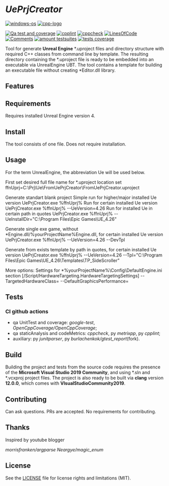 # _UePrjCreator_
[![windows-os](https://img.shields.io/badge/platform-windows-blue?logo=Windows)](
https://en.wikipedia.org/wiki/Microsoft_Windows
) [![cpp-logo](https://img.shields.io/badge/C%2B%2B-v17-blue?logo=cplusplus)](
https://en.wikipedia.org/wiki/C++
)

[![Qa test and coverage](https://github.com/Alex0vSky/UePrjCreator/actions/workflows/qa-UnitTest-Coverage.yml/badge.svg)](https://github.com/Alex0vSky/UePrjCreator/actions/workflows/qa-UnitTest-Coverage.yml)
[![cpplint](https://gist.githubusercontent.com/Alex0vSky/c200bc8d7e3cc3a79b61351963b2d390/raw/GoogleStyle_cpplint.svg)](
https://Alex0vSky.github.io/project-qa-report/UePrjCreator/cpplint.xml
) [![cppcheck](https://gist.githubusercontent.com/Alex0vSky/c200bc8d7e3cc3a79b61351963b2d390/raw/StaticAnalysis_cppcheck.svg)](
https://Alex0vSky.github.io/project-qa-report/UePrjCreator/cppcheck.xml
) [![LinesOfСode](https://gist.githubusercontent.com/Alex0vSky/c200bc8d7e3cc3a79b61351963b2d390/raw/Metrixpp-LinesOfСode.svg)](
https://Alex0vSky.github.io/project-qa-report/UePrjCreator/metrixpp.txt
) [![Comments](https://gist.githubusercontent.com/Alex0vSky/c200bc8d7e3cc3a79b61351963b2d390/raw/Metrixpp-Comments.svg)](
https://Alex0vSky.github.io/project-qa-report/UePrjCreator/metrixpp.txt
) [![amount testsuites](https://gist.githubusercontent.com/Alex0vSky/c200bc8d7e3cc3a79b61351963b2d390/raw/GoogleTest-testsuites-Windows-x64-Debug.svg)](
https://Alex0vSky.github.io/project-qa-report/UePrjCreator/GoogleTestCombinedOutput/index.html
) [![tests coverage](https://gist.githubusercontent.com/Alex0vSky/c200bc8d7e3cc3a79b61351963b2d390/raw/TestsCoverage-Occ-Windows-x64-Debug.svg)](
https://Alex0vSky.github.io/project-qa-report/UePrjCreator/HtmlReportOcc/index.html
)

Tool for generate __Unreal Engine__ *.uproject files and directory structure with required C++ classes from command line by template.
The resulting directory containing the *.uproject file is ready to be embedded into an executable via UnrealEngine UBT.
The tool contains a template for building an executable file without creating *Editor.dll library.

## Features

## Requirements
Requires installed Unreal Engine version 4.

## Install
The tool consists of one file. Does not require installation. 

## Usage
For the term UnrealEngine, the abbreviation Ue will be used below.

First set desired full file name for *.uproject location
set ffnUprj=C:\Prj\Ue\FromUePrjCreator\FromUePrjCreator.uproject

Generate standart blank project
Simple run for higher/major installed Ue version
UePrjCreator.exe %ffnUprj%
Run for certain installed Ue version
UePrjCreator.exe %ffnUprj% --UeVersion=4.26
Run for installed Ue in certain path in quotes
UePrjCreator.exe %ffnUprj% --UeInstallDir="C:\Program Files\Epic Games\UE_4.26"

Generate single exe game, without *Engine.dll/%yourProjectName%Engine.dll, for certain installed Ue version
UePrjCreator.exe %ffnUprj% --UeVersion=4.26 --DevTpl

Generate from exists template by path in quotes, for certain installed Ue version
UePrjCreator.exe %ffnUprj% --UeVersion=4.26 --Tpl="C:\Program Files\Epic Games\UE_4.26\Templates\TP_SideScroller"

More options:
Settings for *\%yourProjectName%\Config\DefaultEngine.ini section [/Script/HardwareTargeting.HardwareTargetingSettings]
--TargetedHardwareClass=<value>
--DefaultGraphicsPerformance=<value>

## Tests
### CI github actions
+ qa UnitTest and coverage: _google-test_, _OpenCppCoverage/OpenCppCoverage_;
+ qa staticAnalysis and codeMetrics: _cppcheck_, py _metrixpp_, py _cpplint_;
+ auxiliary: py _junitparser_, py _burlachenkok/gtest_report_(fork).

## Build
Building the project and tests from the source code requires the presence of the __Microsoft Visual Studio 2019 Community__, and using *.sln and *.vcxproj project files. The project is also ready to be built via __clang__ version __12.0.0__, which comes with __VIsualStudioCommunity2019__.

## Contributing
Can ask questions. PRs are accepted. No requirements for contributing.

## Thanks
Inspired by youtube blogger

_morrisfranken/argparse_
_Neargye/magic_enum_

## License
See the [LICENSE](https://github.com/Alex0vSky/UePrjCreator/blob/main/LICENSE) file for license rights and limitations (MIT).
